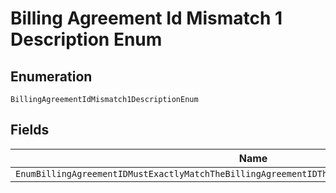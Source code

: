 
# Billing Agreement Id Mismatch 1 Description Enum

## Enumeration

`BillingAgreementIdMismatch1DescriptionEnum`

## Fields

| Name |
|  --- |
| `EnumBillingAgreementIDMustExactlyMatchTheBillingAgreementIDThatWasProvidedDuringOrderCreation` |

